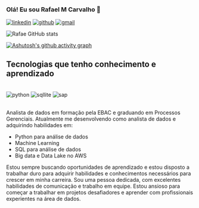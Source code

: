 ### Olá! Eu sou Rafael M Carvalho 👋

[![linkedin](https://img.shields.io/badge/LinkedIn-0077B5?style=for-the-badge&logo=linkedin&logoColor=white)](https://www.linkedin.com/in/rafael-de-carvalho-2172a1225/)
[![github](https://img.shields.io/badge/GitHub-100000?style=for-the-badge&logo=github&logoColor=white)](https://github.com/Rafae1040)
[![gmail](https://img.shields.io/badge/Gmail-D14836?style=for-the-badge&logo=gmail&logoColor=white)]()

![Rafae GitHub stats](https://github-readme-stats.vercel.app/api?username=Rafae1040&show_icons=true&theme=tokyonight)

[![Ashutosh's github activity graph](https://github-readme-activity-graph.cyclic.app/graph?username=Rafae1040&bg_color=000000&color=30438d&line=0ea49a&point=292881&area=true&hide_border=true)](https://github.com/ashutosh00710/github-readme-activity-graph)

## Tecnologias que tenho conhecimento e aprendizado

<div style="display: inline_block"><br/>
  <img align="center" alt="python" src="https://img.shields.io/badge/Python-3776AB?style=for-the-badge&logo=python&logoColor=white"/>
  <img align="center" alt="sqllite" src="https://img.shields.io/badge/SQLite-07405E?style=for-the-badge&logo=sqlite&logoColor=white"/>
  <img align="center" alt="sap" src="https://img.shields.io/badge/SAP-0FAAFF?style=for-the-badge&logo=sap&logoColor=white"/>
</div><br/>

Analista de dados em formação pela EBAC e graduando em Processos Gerenciais. Atualmente me desenvolvendo como analista de dados e adquirindo habilidades em:

- Python para análise de dados
- Machine Learning
- SQL para análise de dados
- Big data e Data Lake no AWS

Estou sempre buscando oportunidades de aprendizado e estou disposto a trabalhar duro para adquirir habilidades e conhecimentos necessários para crescer em minha carreira. Sou uma pessoa dedicada, com excelentes habilidades de comunicação e trabalho em equipe. Estou ansioso para começar a trabalhar em projetos desafiadores e aprender com profissionais experientes na área de dados.
